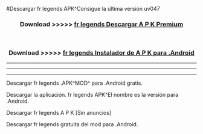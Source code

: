 #Descargar fr legends  APK^Consigue la última versión uv047



<div align="center">
<h3>Download >>>>> <a href="https://es-sites.web.app/?es= fr legends ">fr legends  Descargar A P K Premium</a></h3><br>

<h3>Download >>>>> <a href="https://es-sites.web.app/?es= fr legends ">fr legends  Instalador de A P K para .Android</a></h3>
</div>


----------------------------------------------------------

----------------------------------------------------------

----------------------------------------------------------

Descargar fr legends  .APK^MOD^ para .Android gratis.

Descargar la aplicación. fr legends  APK^El nombre es la versión para .Android.

Descargar fr legends  A P K [Sin anuncios]

Descargar fr legends  gratuita del mod para .Android.